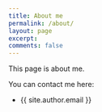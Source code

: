```yaml
---
title: About me
permalink: /about/
layout: page
excerpt:
comments: false
---
```


This page is about me.

You can contact me here:
- {{ site.author.email }}
